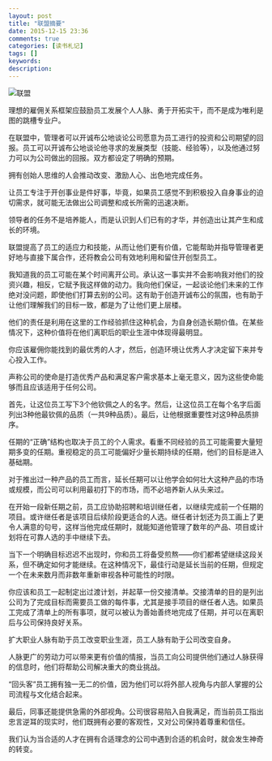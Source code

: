 ```yaml
---
layout: post
title: "联盟摘要"
date: 2015-12-15 23:36
comments: true
categories: [读书札记]
tags: []
keywords: 
description: 
---
```

![联盟](http://upload-images.jianshu.io/upload_images/15016-0be12b1210a0e55c.jpg?imageMogr2/auto-orient/strip%7CimageView2/2/w/1240)

理想的雇佣关系框架应鼓励员工发展个人人脉、勇于开拓实干，而不是成为唯利是图的跳槽专业户。

在联盟中，管理者可以开诚布公地谈论公司愿意为员工进行的投资和公司期望的回报。员工可以开诚布公地谈论他寻求的发展类型（技能、经验等），以及他通过努力可以为公司做出的回报。双方都设定了明确的预期。
<!--more-->
拥有创始人思维的人会推动改变、激励人心、出色地完成任务。

让员工专注于开创事业是件好事，毕竟，如果员工感觉不到积极投入自身事业的迫切需求，就可能无法做出公司调整和成长所需的迅速决断。

领导者的任务不是培养能人，而是认识到人们已有的才华，并创造出让其产生和成长的环境。

联盟提高了员工的适应力和技能，从而让他们更有价值，它能帮助并指导管理者更好地与直接下属合作，还将教会公司有效地利用和留住开创型员工。

我知道我的员工可能在某个时间离开公司。承认这一事实并不会影响我对他们的投资兴趣，相反，它赋予我这样做的动力。我向他们保证，一起谈论他们未来的工作绝对没问题，即使他们打算去别的公司。这有助于创造开诚布公的氛围，也有助于让他们理解我们的目标一致，都是为了让他们更上层楼。

他们的责任是利用在这里的工作经验抓住这种机会，为自身创造长期价值。在某些情况下，这种价值将在他们离职后的职业生涯中体现得最明显。

你应该雇佣你能找到的最优秀的人才，然后，创造环境让优秀人才决定留下来并专心投入工作。

声称公司的使命是打造优秀产品和满足客户需求基本上毫无意义，因为这些使命能够而且应该适用于任何公司。

首先，让这位员工写下3个他钦佩之人的名字。然后，让这位员工在每个名字后面列出3种他最钦佩的品质（一共9种品质）。最后，让他根据重要性对这9种品质排序。

任期的“正确”结构也取决于员工的个人需求。看重不同经验的员工可能需要大量短期多变的任期。重视稳定的员工可能偏好少量长期持续的任期，他们的目标是进入基础期。

对于推出过一种产品的员工而言，延长任期可以让他学会如何壮大这种产品的市场或规模，而公司可以利用最初打下的市场，而不必培养新人从头来过。

在开始一段新任期之前，员工应协助招聘和培训继任者，以继续完成前一个任期的项目。或许继任者是该项目后续阶段更适合的人选。继任者计划还为员工画上了更令人满意的句号，这样当他完成任期时，就能知道他管理了数年的产品、项目或计划将在可靠人选的手中继续下去。

当下一个明确目标迟迟不出现时，你和员工将备受煎熬——你们都希望继续这段关系，但不确定如何才能继续。在这种情况下，最佳行动是延长当前的任期，但规定一个在未来数月而非数年重新审视各种可能性的时限。

你应该和员工一起制定出过渡计划，并起草一份交接清单。交接清单的目的是列出公司为了完成目标而需要员工做的每件事，尤其是接手项目的继任者人选。如果员工完成了清单上的所有事项，就可以被认为善始善终地完成了任期，并可以在离职后与公司保持良好关系。

扩大职业人脉有助于员工改变职业生涯，员工人脉有助于公司改变自身。

人脉更广的劳动力可以带来更有价值的情报，当员工向公司提供他们通过人脉获得的信息时，他们将帮助公司解决重大的商业挑战。

“回头客”员工拥有独一无二的价值，因为他们可以将外部人视角与内部人掌握的公司流程与文化结合起来。

最后，同事还能提供急需的外部视角。公司很容易陷入自我满足，而当前员工指出忠言逆耳的现实时，他们既拥有必要的客观性，又对公司保持着尊重和信任。

我们认为当合适的人才在拥有合适理念的公司中遇到合适的机会时，就会发生神奇的转变。
